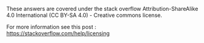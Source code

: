 These answers are covered under the stack overflow Attribution-ShareAlike 4.0 International (CC BY-SA 4.0) - Creative commons license.

For more information see this post : https://stackoverflow.com/help/licensing
